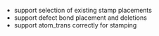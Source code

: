 - support selection of existing stamp placements
- support defect bond placement and deletions
- support atom_trans correctly for stamping
